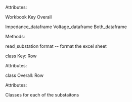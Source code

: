 Attributes:

Workbook
Key
Overall

Impedance_dataframe
Voltage_dataframe
Both_dataframe



Methods: 

read_substation
format -- format the excel sheet


class Key:
Row

Attributes:

class Overall:
Row


Attributes:


Classes for each of the substaitons

